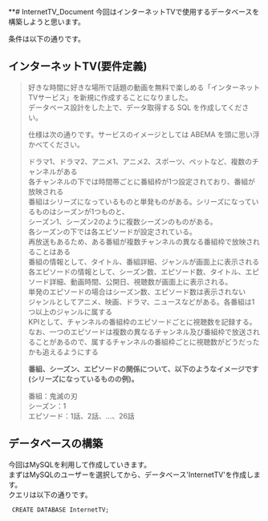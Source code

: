 **# InternetTV_Document
今回はインターネットTVで使用するデータベースを構築しようと思います。  

条件は以下の通りです。
## インターネットTV(要件定義)
> 好きな時間に好きな場所で話題の動画を無料で楽しめる「インターネットTVサービス」を新規に作成することになりました。  
>データベース設計をした上で、データ取得する SQL を作成してください。
>
>仕様は次の通りです。サービスのイメージとしては ABEMA を頭に思い浮かべてください。
>
> ドラマ1、ドラマ2、アニメ1、アニメ2、スポーツ、ペットなど、複数のチャンネルがある  
> 各チャンネルの下では時間帯ごとに番組枠が1つ設定されており、番組が放映される  
> 番組はシリーズになっているものと単発ものがある。シリーズになっているものはシーズンが1つものと、  
> シーズン1、シーズン2のように複数シーズンのものがある。  
> 各シーズンの下では各エピソードが設定されている。  
> 再放送もあるため、ある番組が複数チャンネルの異なる番組枠で放映されることはある  
> 番組の情報として、タイトル、番組詳細、ジャンルが画面上に表示される  
> 各エピソードの情報として、シーズン数、エピソード数、タイトル、エピソード詳細、動画時間、公開日、視聴数が画面上に表示される。  
> 単発のエピソードの場合はシーズン数、エピソード数は表示されない  
> ジャンルとしてアニメ、映画、ドラマ、ニュースなどがある。各番組は1つ以上のジャンルに属する  
> KPIとして、チャンネルの番組枠のエピソードごとに視聴数を記録する。なお、一つのエピソードは複数の異なるチャンネル及び番組枠で放送されることがあるので、属するチャンネルの番組枠ごとに視聴数がどうだったかも追えるようにする
> 
> **番組、シーズン、エピソードの関係について、以下のようなイメージです(シリーズになっているものの例)。**  
> 
>番組：鬼滅の刃  
>シーズン：1  
>エピソード：1話、2話、...、26話  

## データベースの構築
今回はMySQLを利用して作成していきます。  
まずはMySQLのユーザーを選択してから、データベース'InternetTV'を作成します。  
クエリは以下の通りです。  
```mysql
 CREATE DATABASE InternetTV;
```
